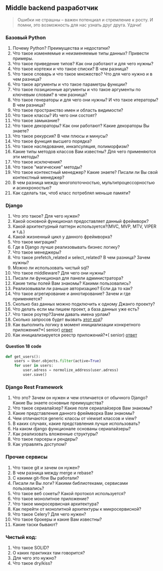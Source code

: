 ## Middle backend разработчик

> Ошибки не страшны – важен потенциал и стремление к росту. И помни, это возможность для нас узнать
> друг друга. Удачи!

### Базовый Python

1. Почему Python? Преимущества и недостатки?
2. Что такое изменяемые и неизменяемые типы данных? Привести примеры.
3. Что такое приведение типов? Как они работают и для чего нужны?
4. Что такое кортежи и что такое списки? В чем разница?
5. Что такое словарь и что такое множество? Что для чего нужно и в чем разница?
6. Что такое аргументы и что такое параметры функции?
7. Что такое позиционные аргументы и что такое аргументы по ключевым словам? в чем разница?
8. Что такое генераторы и для чего они нужны? И что такое итераторы? В чем разница?
9. Что такое пространство имен и область видимости?
10. Что такое классы? Из чего они состоят?
11. Что такое замыкание?
12. Что такое декораторы? Как они работают? Какие декораторы Вы знаете?
13. Что такое рекурсия? В чем плюсы и минусы?
14. Что такое функция высшего порядка?
15. Что такое наследование, инкапсуляция, полиморфизм?
16. Какие типы методов классов Вам известны? Для чего применяются эти методы?
17. Что такое исключения?
18. Что такое "магические" методы?
19. Что такое контекстный менеджер? Какие знаете? Писали ли Вы свой контекстный менеджер?
20. В чем разница между многопоточностью, мультипроцессорностью и асинхроностью?
21. Как сделать так, чтоб класс потреблял меньше памяти?

### Django

1. Что это такое? Для чего нужен?
2. Какой основной функционал предоставляет данный фреймворк?
3. Какой архитектурный паттерн используется?(MVC, MVP, MTV, VIPER и т.д.)
4. Какой жизненный цикл у данного фреймворка?
5. Что такое миграция?
6. Где в Django лучше реализовывать бизнес логику?
7. Что такое менеджеры?
8. Что такое prefetch_related и select_related? В чем разница? Зачем нужны?
9. Можно ли использовать чистый sql?
10. Что такое middleware? Для чего они нужны?
11. Писали ли функционал для панели администратора?
12. Какие типы полей Вам знакомы? Какими пользовались?
13. Реализовывали ли раньше авторизацию? Если да то как?
14. Что такое агрегирование и аннотирование? Зачем и где применяется?
15. Сколько баз данных можно подключить к одному Джанго проекту?
16. Что делать если мы пишем проект, а база данных уже есть?
17. Что такое роутер?Зачем давать имена урлам?
18. Сколько запросов будет вызвать [этот код](#question-18-code)? 
19. Как выполнить логику в момент инициализации конкретного приложения?*(
   senior) [ответ](https://docs.djangoproject.com/en/5.0/ref/applications/#methods)
20. Как инициализируется реестр приложений?*(
   senior) [ответ](https://docs.djangoproject.com/en/5.0/ref/applications/#initialization-process)
#### Question 18 code
```python
def get_users():
    users = User.objects.filter(active=True)
    for user in users:
        user.adress = normolize_address(user.adress)
        user.save()
```
### Django Rest Framework

1. Что это? Зачем он нужен и чем отличается от обычного Django? Какие Вы знаете основные преимущества?
2. Что такое сериалайзер? Какие поля сериалайзеров Вам знакомы?
3. Какие представления данного фреймворка Вам знакомы?
4. Чем отличаются generic классы от viewset классов и view?
5. В каких случаях, какие представления лучше использовать?
6. На каком django функционале основаны сериалайзеры?
7. Как реализовать вложенные структуры?
8. Что такое парсеры и рендеры?
9. Как управлять доступом?

### Прочие сервисы

1. Что такое git и зачем он нужен?
2. В чем разница между merge и rebase?
3. С какими git-flow Вы работали?
4. Писали ли Вы логи? Какими библиотеками, сервисами пользовались?
5. Что такое веб сокеты? Какой протокол используется?
6. Что такое монолитное приложение?
7. Что такое микросервисная архитектура?
8. Как перейти от монолитной архитектуры к микросервисной?
9. Что такое Celery? Для чего нужен?
10. Что такое брокеры и какие Вам известны?
11. Какие таски бывают?

### Чистый код:

1. Что такое SOLID?
2. О каких практиках там говорится?
3. Для чего это нужно?
4. Что такое dry/kiss? 
 